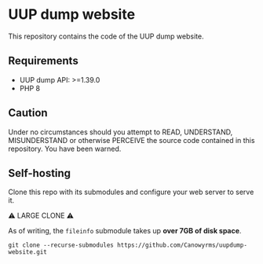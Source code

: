 # UUP dump website

This repository contains the code of the UUP dump website.

## Requirements

* UUP dump API: >=1.39.0
* PHP 8

## Caution

Under no circumstances should you attempt to READ, UNDERSTAND, MISUNDERSTAND or
otherwise PERCEIVE the source code contained in this repository. You have been
warned.

## Self-hosting

Clone this repo with its submodules and configure your web server to serve it.

:warning: LARGE CLONE :warning:

As of writing, the `fileinfo` submodule takes up **over 7GB of disk space**.

`git clone --recurse-submodules https://github.com/Canowyrms/uupdump-website.git`
